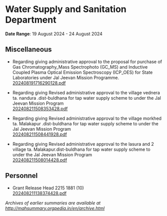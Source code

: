 # Water Supply and Sanitation Department

**Date Range**: 19 August 2024 - 24 August 2024


## Miscellaneous
- Regarding giving administrative approval to the proposal for purchase of Gas Chromatography_Mass Spectrophoto (GC_MS) and Inductive Coupled Plasma Optical Emission Spectroscopy (ICP_OES) for State Laboratories under Jal Jeevan Mission Programme.\
  [202408191716290128.pdf](https://gr.maharashtra.gov.in/Site/Upload/Government%20Resolutions/English/202408191716290128.pdf)

- Regarding giving Revised administrative approval to the village vednera  ta. nandura .dist-buldhana for tap water supply scheme to under the Jal Jeevan Mission Program\
  [202408211508353428.pdf](https://gr.maharashtra.gov.in/Site/Upload/Government%20Resolutions/English/202408211508353428.pdf)

- Regarding giving Revised administrative approval to the village morkhed ta. Malakapur .dist-buldhana for tap water supply scheme to under the Jal Jeevan Mission Program\
  [202408211508441928.pdf](https://gr.maharashtra.gov.in/Site/Upload/Government%20Resolutions/English/202408211508441928.pdf)

- Regarding giving Revised administrative approval to the lasura and 2 village  ta.  Malakapur.dist-buldhana for tap water supply scheme to under the Jal Jeevan Mission Program\
  [202408211508014428.pdf](https://gr.maharashtra.gov.in/Site/Upload/Government%20Resolutions/English/202408211508014428.pdf)

## Personnel
- Grant Release Head 2215 1881 (10)\
  [202408211138374428.pdf](https://gr.maharashtra.gov.in/Site/Upload/Government%20Resolutions/English/202408211138374428.pdf)


*Archives of earlier summaries are available at http://mahsummary.orgpedia.in/en/archive.html*